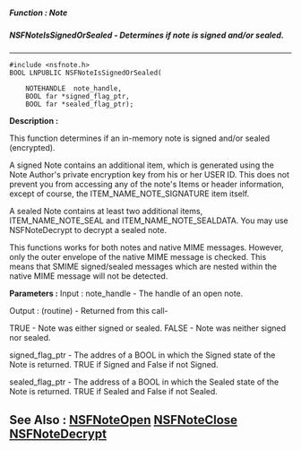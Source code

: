 ##### Function : Note
##### NSFNoteIsSignedOrSealed - Determines if note is signed and/or sealed.
---
```
#include <nsfnote.h>
BOOL LNPUBLIC NSFNoteIsSignedOrSealed(

	NOTEHANDLE  note_handle,
	BOOL far *signed_flag_ptr,
	BOOL far *sealed_flag_ptr);
```
**Description :**

This function determines if an in-memory note is signed and/or sealed 
(encrypted).  

A signed Note contains an additional item, which is generated using the Note 
Author's private encryption key from his or her USER ID.  This does not prevent 
you from accessing any of the note's Items or header information, except of 
course, the ITEM_NAME_NOTE_SIGNATURE item itself. 

A sealed Note contains at least two additional items,  ITEM_NAME_NOTE_SEAL and 
ITEM_NAME_NOTE_SEALDATA.  You may use NSFNoteDecrypt to decrypt a sealed note.

This functions works for both notes and native MIME messages.  However, only 
the outer envelope of the native MIME message is checked.  This means that 
SMIME signed/sealed messages which are nested within the native MIME message 
will not be detected.

**Parameters :**
Input :
note_handle  -  The handle of an open note.

Output :
(routine)  -  Returned from this call-

TRUE - Note was either signed or sealed.
FALSE - Note was neither signed nor sealed.


signed_flag_ptr  -  The addres of a BOOL in which the Signed state of the Note is returned.  TRUE if Signed and False if not Signed.

sealed_flag_ptr  -  The address of a BOOL in which the Sealed state of the Note is returned.  TRUE if Sealed and False if not Sealed.


**See Also :**
[NSFNoteOpen](/reference/Func/NSFNoteOpen)
[NSFNoteClose](/reference/Func/NSFNoteClose)
[NSFNoteDecrypt](/reference/Func/NSFNoteDecrypt)
---
